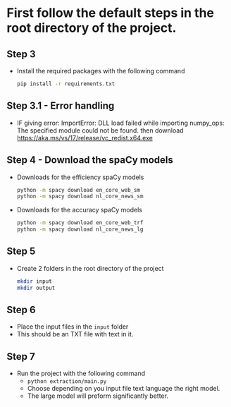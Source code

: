 # First follow the default steps in the root directory of the project.

## Step 3
- Install the required packages with the following command
  ```bash
  pip install -r requirements.txt
  ```

## Step 3.1 - Error handling
- IF giving error: ImportError: DLL load failed while importing numpy_ops: The specified module could not be found.
then download https://aka.ms/vs/17/release/vc_redist.x64.exe

## Step 4 - Download the spaCy models
- Downloads for the efficiency spaCy models
  ```bash
  python -m spacy download en_core_web_sm
  python -m spacy download nl_core_news_sm
  ```

- Downloads for the accuracy spaCy models
  ```bash
  python -m spacy download en_core_web_trf
  python -m spacy download nl_core_news_lg
  ```

## Step 5
- Create 2 folders in the root directory of the project
  ```bash
  mkdir input
  mkdir output
  ```

## Step 6
- Place the input files in the `input` folder
- This should be an TXT file with text in it. 

## Step 7
- Run the project with the following command
  - `python extraction/main.py`
  - Choose depending on you input file text language the right model.
  - The large model will preform significantly better.